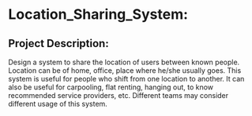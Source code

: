 # Location_Sharing_System:

## Project Description: 
Design a system to share the location of users between known people. Location can be of home, office, place where he/she usually goes. This system is useful for people who shift from one location to another. It can also be useful for carpooling, flat renting, hanging out, to know recommended service providers, etc. Different teams may consider different usage of this system.

